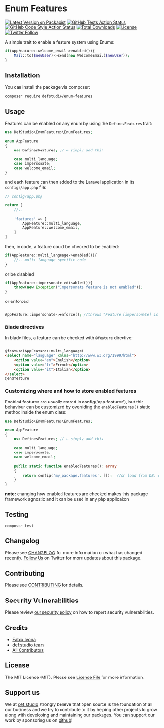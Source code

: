 # Enum Features

[![Latest Version on Packagist](https://img.shields.io/packagist/v/defstudio/enum-features.svg?style=flat-square)](https://packagist.org/packages/defstudio/enum-features)
[![GitHub Tests Action Status](https://img.shields.io/github/actions/workflow/status/defstudio/enum-features/run-tests.yml?branch=main&label=tests&style=flat-square)](https://github.com/defstudio/enum-features/actions?query=workflow%3Arun-tests+branch%3Amain)
[![GitHub Code Style Action Status](https://img.shields.io/github/actions/workflow/status/defstudio/enum-features/fix-php-code-style-issues.yml?branch=main&label=code%20style&style=flat-square)](https://github.com/defstudio/enum-features/actions?query=workflow%3A"Fix+PHP+code+style+issues"+branch%3Amain)
[![Total Downloads](https://img.shields.io/packagist/dt/defstudio/enum-features.svg?style=flat-square)](https://packagist.org/packages/defstudio/enum-features)
[![License](https://img.shields.io/packagist/l/defstudio/telegraph?style=flat&cacheSeconds=3600)](https://packagist.org/packages/defstudio/enum-features)
[![Twitter Follow](https://img.shields.io/twitter/follow/FabioIvona?label=Follow&style=social)](https://twitter.com/FabioIvona?ref_src=twsrc%5Etfw)

A simple trait to enable a feature system using Enums:

```php
if(AppFeature::welcome_email->enabled()){
    Mail::to($newUser)->send(new WelcomeEmail($newUser));
}
```

## Installation

You can install the package via composer:

```bash
composer require defstudio/enum-features
```

## Usage

Features can be enabled on any enum by using the `DefinesFeatures` trait:

```php
use DefStudio\EnumFeatures\EnumFeatures;

enum AppFeature
{
    use DefinesFeatures; // ← simply add this 

    case multi_language;
    case impersonate;
    case welcome_email;
}
```

and each feature can then added to the Laravel application in its `configs/app.php` file:

```php
// config/app.php

return [
    //..
    
    'features' => [
        AppFeature::multi_language,
        AppFeature::welcome_email,
    ]
]

```

then, in code, a feature could be checked to be enabled:

```php
if(AppFeature::multi_language->enabled()){
    //.. multi language specific code
}
```

or be disabled

```php
if(AppFeature::impersonate->disabled()){
    throw(new Exception("Impersonate feature is not enabled"));
}
```

or enforced

```php

AppFeature::impersonate->enforce(); //throws "Feature [impersonate] is not enabled"

```

### Blade directives

In blade files, a feature can be checked with `@feature` directive:

```html

@feature(AppFeature::multi_language)
<select name="language" xmlns="http://www.w3.org/1999/html">
    <option value="en">English</option>
    <option value="fr">French</option>
    <option value="it">Italian</option>
</select>
@endfeature

```

### Customizing where and how to store enabled features

Enabled features are usually stored in config('app.features'), but this behaviour can be customized by
overriding the `enabledFeatures()` static method inside the enum class:


```php
use DefStudio\EnumFeatures\EnumFeatures;

enum AppFeature
{
    use DefinesFeatures; // ← simply add this 

    case multi_language;
    case impersonate;
    case welcome_email;
    
    public static function enabledFeatures(): array
    {
        return config('my_package.features', []);  //or load from DB, or every other method
    }
}

```
**note:** changing how enabled features are checked makes this package framework agnostic and it can be used in any php applicaiton

## Testing

```bash
composer test
```

## Changelog

Please see [CHANGELOG](CHANGELOG.md) for more information on what has changed recently. [Follow Us](https://twitter.com/FabioIvona) on Twitter for more updates about this package.

## Contributing

Please see [CONTRIBUTING](.github/CONTRIBUTING.md) for details.

## Security Vulnerabilities

Please review [our security policy](../../security/policy) on how to report security vulnerabilities.

## Credits

- [Fabio Ivona](https://github.com/defstudio)
- [def:studio team](https://github.com/defstudio)
- [All Contributors](../../contributors)

## License

The MIT License (MIT). Please see [License File](LICENSE.md) for more information.

## Support us

We at [def:studio](https://github.com/defstudio) strongly believe that open source is the foundation of all our business and we try to contribute to it by helping other projects to grow along with developing and maintaining our packages. You can support our work by sponsoring us on [github](https://github.com/sponsors/defstudio)!
